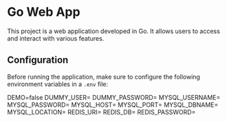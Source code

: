 # Go Web App

This project is a web application developed in Go. It allows users to access and interact with various features.

## Configuration

Before running the application, make sure to configure the following environment variables in a `.env` file:


DEMO=false
DUMMY_USER=
DUMMY_PASSWORD=
MYSQL_USERNAME=
MYSQL_PASSWORD=
MYSQL_HOST=
MYSQL_PORT=
MYSQL_DBNAME=
MYSQL_LOCATION=
REDIS_URI=
REDIS_DB=
REDIS_PASSWORD=
